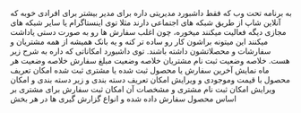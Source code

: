 به برنامه تحت وب که فقط داشبورد مدیریتی داره برای مدیر
بیشتر برای افرادی خوبه که آنلاین شاپ از طریق شبکه های اجتماعی دارند
مثلا توی اینستاگرام یا سایر شبکه های مجازی دیگه فعالیت میکنند میخوره، چون اغلب سفارش ها رو به صورت دستی یاداشت میکنند این میتونه براشون کار رو ساده تر کنه و یه بانک همیشه از همه مشتریان و سفارشات و محصلاتشون داشته باشند.
توی داشبورد امکاناتی که داره به شرح زیر هست.
خلاصه وضعیت ثبت نام مشتریان
خلاصه وضعیت مبلغ سفارش
خلاصه وضعیت هر ماه 
نمایش آخرین سفارش یا محصول ثبت شده یا مشتری ثبت شده
امکان تعریف محصول با قیمت وموجودی و ویرایش 
امکان تعریف دسته بندی و زیر دسته بندی و امکان ویرایش
امکان ثبت نام مشتری و مشخصات آن
امکان ثبت سفارش برای مشتری بر اساس محصول سفارش داده شده
و انواع گزارش گیری ها در هر بخش
